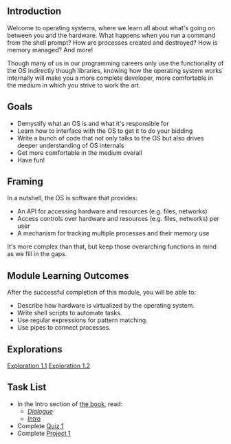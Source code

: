 ## Introduction

Welcome to operating systems, where we learn all about what's going on
between you and the hardware. What happens when you run a command from
the shell prompt? How are processes created and destroyed? How is memory
managed? And more!

Though many of us in our programming careers only use the functionality
of the OS indirectly though libraries, knowing how the operating system
works internally will make you a more complete developer, more
comfortable in the medium in which you strive to work the art.

## Goals

* Demystify what an OS is and what it's responsible for
* Learn how to interface with the OS to get it to do your bidding
* Write a bunch of code that not only talks to the OS but also drives
  deeper understanding of OS internals
* Get more comfortable in the medium overall
* Have fun!

## Framing

In a nutshell, the OS is software that provides:

* An API for accessing hardware and resources (e.g. files, networks)
* Access controls over hardware and resources (e.g. files, networks) per user
* A mechanism for tracking multiple processes and their memory use

It's more complex than that, but keep those overarching functions in
mind as we fill in the gaps.

## Module Learning Outcomes

After the successful completion of this module, you will be able to:

* Describe how hardware is virtualized by the operating system.
* Write shell scripts to automate tasks.
* Use regular expressions for pattern matching.
* Use pipes to connect processes.

## Explorations

[Exploration 1.1](https://canvas.oregonstate.edu/courses/1849663/assignments/8751732)
[Exploration 1.2](https://canvas.oregonstate.edu/courses/1849663/assignments/8752039)

## Task List

* In the Intro section of [the book](https://pages.cs.wisc.edu/~remzi/OSTEP/), read:
  * [_Dialogue_](https://pages.cs.wisc.edu/~remzi/OSTEP/dialogue-threeeasy.pdf)
  * [_Intro_](https://pages.cs.wisc.edu/~remzi/OSTEP/intro.pdf)
* Complete [Quiz 1](https://canvas.oregonstate.edu/courses/1849663/quizzes/2747443)
* Complete [Project 1](https://canvas.oregonstate.edu/courses/1849663/assignments/8724618)